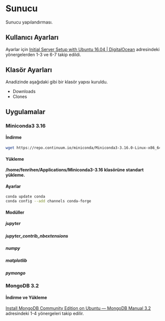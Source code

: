 # Sunucu
Sunucu yapılandırması.

## Kullanıcı Ayarları
Ayarlar için [Initial Server Setup with Ubuntu 16.04 | DigitalOcean](https://www.digitalocean.com/community/tutorials/initial-server-setup-with-ubuntu-16-04) adresindeki yönergelerden 1-3 ve 6-7 takip edildi.
## Klasör Ayarları
Anadizinde aşağıdaki gibi bir klasör yapısı kuruldu.
- Downloads
- Clones

## Uygulamalar
### Miniconda3 3.16
#### İndirme
```bash
wget https://repo.continuum.io/miniconda/Miniconda3-3.16.0-Linux-x86_64.sh 
```
#### Yükleme
**/home/fenrihen/Applications/Miniconda3-3.16 klasörüne standart yükleme.**
#### Ayarlar
```bash
conda update conda
conda config --add channels conda-forge
```
#### Modüller
##### jupyter
##### jupyter_contrib_nbextensions
##### numpy
##### matplotlib
##### pymongo

### MongoDB 3.2
#### İndirme ve Yükleme
[Install MongoDB Community Edition on Ubuntu — MongoDB Manual 3.2](https://docs.mongodb.com/manual/tutorial/install-mongodb-on-ubuntu/) adresindeki 1-4 yönergeleri takip edilir.
